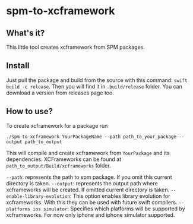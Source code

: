 # spm-to-xcframework

## What's it?
This little tool creates xcframework from SPM packages.

## Install
Just pull the package and build from the source with this command: `swift build -c release`. Then you will find it in `.build/release` folder. You can download a version from releases page too.

## How to use?

To create xcframework for a package run

```
./spm-to-xcframework YourPackageName --path path_to_your_package --output path_to_output
```
 This will compile and create xcframework from `YourPackage` and its dependencies. XCFrameworks can be found at `path_to_output/Build/xcframeworks` folder.
 
 `--path`: represents the path to spm package. If you omit this current directory is taken.
 `--output`: represents the output path where xcframeworks will be created. If omitted current directory is taken.
 `--enable-library-evolution`: This option enables library evolution for xcframeworks. With this they can be used with future swift compilers.
 `--platforms ios simulator`: Specifies which platforms will be supported by xcframeworks. For now only iphone and iphone simulator supported.
